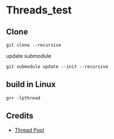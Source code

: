 # Threads_test

## Clone

`git clone --recursive`

update submodule

`git submodule update --init --recursive`

## build in Linux

`g++ -lpthread`

## Credits

- [Thread Pool](https://github.com/Ethan13310/Thread-Pool-Cpp)
